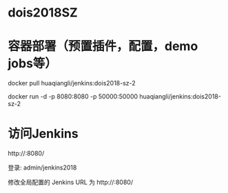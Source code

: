 # dois2018SZ

# 容器部署（预置插件，配置，demo jobs等） #

docker pull huaqiangli/jenkins:dois2018-sz-2

docker run -d -p 8080:8080 -p 50000:50000  huaqiangli/jenkins:dois2018-sz-2

# 访问Jenkins #

http://<your ip>:8080/

登录: admin/jenkins2018

修改全局配置的 Jenkins URL 为 http://<your ip>:8080/
